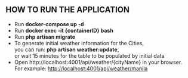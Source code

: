<h2>HOW TO RUN THE APPLICATION</h2>
<ul>
	<li>Run <b>docker-compose up -d</b></li>
	<li>Run <b>docker exec -it {containerID} bash</b></li>
	<li>Run <b>php artisan migrate</b></li>
	<li>To generate initial weather information for the Cities,<br>you can run: <b>php artisan weather:update</b>,<br>or wait 15 minutes for the table to be populated by initial data</li>
	<li>Open http://localhost:4001/api/weather/{cityName} in your browser.<br>For example: <a href="http://localhost:4001/api/weather/manila">http://localhost:4001/api/weather/manila</a></li>
</ul>